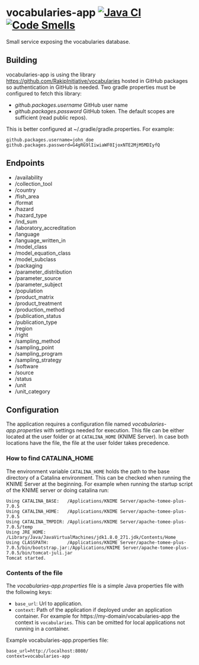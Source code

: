 # vocabularies-app [![Java CI](https://github.com/RakipInitiative/vocabularies-app/actions/workflows/basic.yml/badge.svg)](https://github.com/RakipInitiative/vocabularies-app/actions/workflows/basic.yml) [![Code Smells](https://sonarcloud.io/api/project_badges/measure?project=RakipInitiative_vocabularies-app&metric=code_smells)](https://sonarcloud.io/dashboard?id=RakipInitiative_vocabularies-app) 
Small service exposing the vocabularies database.

Building
--------
vocabularies-app is using the library https://github.com/RakipInitiative/vocabularies hosted in GitHub packages so authentication in GitHub is needed. Two gradle properties must be configured to fetch this library:
* *github.packages.username* GitHub user name
* *github.packages.password* GitHub token. The default scopes are sufficient (read public repos).

This is better configured at ~/.gradle/gradle.properties. For example:
```properties
github.packages.username=john_doe
github.packages.password=G4gRG9lIiwiaWF0IjoxNTE2MjM5MDIyfQ
```

Endpoints
---------
* /availability
* /collection_tool
* /country
* /fish_area
* /format
* /hazard
* /hazard_type
* /ind_sum
* /laboratory_accreditation
* /language
* /language_written_in
* /model_class
* /model_equation_class
* /model_subclass
* /packaging
* /parameter_distribution
* /parameter_source
* /parameter_subject
* /population
* /product_matrix
* /product_treatment
* /production_method
* /publication_status
* /publication_type
* /region
* /right
* /sampling_method
* /sampling_point
* /sampling_program
* /sampling_strategy
* /software
* /source
* /status
* /unit
* /unit_category

## Configuration
The application requires a configuration file named *vocabularies-app.properties* with settings needed for execution. This file can be either located at the user folder or at `CATALINA_HOME` (KNIME Server). In case both locations have the file, the file at the user folder takes precedence.

### How to find CATALINA_HOME
The environment variable `CATALINA_HOME` holds the path to the base directory of a Catalina environment. This can be checked when running the KNIME Server at the beginning. For example when running the startup script of the KNIME server or doing catalina run:

```
Using CATALINA_BASE:   /Applications/KNIME Server/apache-tomee-plus-7.0.5
Using CATALINA_HOME:   /Applications/KNIME Server/apache-tomee-plus-7.0.5
Using CATALINA_TMPDIR: /Applications/KNIME Server/apache-tomee-plus-7.0.5/temp
Using JRE_HOME:        /Library/Java/JavaVirtualMachines/jdk1.8.0_271.jdk/Contents/Home
Using CLASSPATH:       /Applications/KNIME Server/apache-tomee-plus-7.0.5/bin/bootstrap.jar:/Applications/KNIME Server/apache-tomee-plus-7.0.5/bin/tomcat-juli.jar
Tomcat started.
```

### Contents of the file

The *vocabularies-app.properties* file is a simple Java properties file with the following keys:
* `base_url`: Url to application.
* `context`: Path of the application if deployed under an application container. For example for https://my-domain/vocabularies-app the context is `vocabularies`. This can be omitted for local applications not running in a container.

Example vocabularies-app.properties file:
```
base_url=http://localhost:8080/
context=vocabularies-app
```
